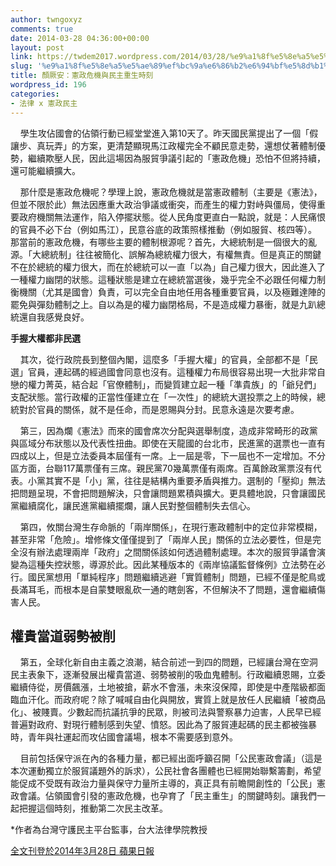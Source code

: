 ```yaml
---
author: twngoxyz
comments: true
date: 2014-03-28 04:36:00+00:00
layout: post
link: https://twdem2017.wordpress.com/2014/03/28/%e9%a1%8f%e5%8e%a5%e5%ae%89%ef%bc%9a%e6%86%b2%e6%94%bf%e5%8d%b1%e6%a9%9f%e8%88%87%e6%b0%91%e4%b8%bb%e9%87%8d%e7%94%9f%e6%99%82%e5%88%bb/
slug: '%e9%a1%8f%e5%8e%a5%e5%ae%89%ef%bc%9a%e6%86%b2%e6%94%bf%e5%8d%b1%e6%a9%9f%e8%88%87%e6%b0%91%e4%b8%bb%e9%87%8d%e7%94%9f%e6%99%82%e5%88%bb'
title: 顏厥安：憲政危機與民主重生時刻
wordpress_id: 196
categories:
- 法律 x 憲政民主
---
```


    學生攻佔國會的佔領行動已經堂堂進入第10天了。昨天國民黨提出了一個「假讓步、真玩弄」的方案，更清楚顯現馬江政權完全不顧民意走勢，還想仗著體制優勢，繼續欺壓人民，因此這場因為服貿爭議引起的「憲政危機」恐怕不但將持續，還可能繼續擴大。

  
  


    那什麼是憲政危機呢？學理上說，憲政危機就是當憲政體制（主要是《憲法》，但並不限於此）無法因應重大政治爭議或衝突，而產生的權力對峙與僵局，使得重要政府機關無法運作，陷入停擺狀態。從人民角度更直白一點說，就是：人民痛恨的官員不必下台（例如馬江），民意谷底的政策照樣推動（例如服貿、核四等）。   
那當前的憲政危機，有哪些主要的體制根源呢？首先，大總統制是一個很大的亂源。「大總統制」往往被簡化、誤解為總統權力很大，有權無責。但是真正的關鍵不在於總統的權力很大，而在於總統可以一直「以為」自己權力很大，因此進入了一種權力幽閉的狀態。這種狀態是建立在總統當選後，幾乎完全不必跟任何權力制衡機關（尤其是國會）負責，可以完全自由地任用各種重要官員，以及極難達陣的罷免與彈劾體制之上。自以為是的權力幽閉格局，不是造成權力暴衝，就是九趴總統還自我感覺良好。

  


**手握大權都非民選**

  


    其次，從行政院長到整個內閣，這麼多「手握大權」的官員，全部都不是「民選」官員，連起碼的經過國會同意也沒有。這種權力布局很容易出現一大批非常自戀的權力菁英，結合起「官僚體制」，而變質建立起一種「準貴族」的「爺兒們」支配狀態。當行政權的正當性僅建立在「一次性」的總統大選投票之上的時候，總統對於官員的關係，就不是任命，而是恩賜與分封。民意永遠是次要考慮。

  
    第三，因為爛《憲法》而來的國會席次分配與選舉制度，造成非常畸形的政黨與區域分布狀態以及代表性扭曲。即使在天龍國的台北市，民進黨的選票也一直有四成以上，但是立法委員本屆僅有一席。上一屆是零，下一屆也不一定增加。不分區方面，台聯117萬票僅有三席。親民黨70幾萬票僅有兩席。百萬餘政黨票沒有代表。小黨其實不是「小」黨，往往是結構內重要矛盾與推力。選制的「壓抑」無法把問題呈現，不會把問題解決，只會讓問題累積與擴大。更具體地說，只會讓國民黨繼續腐化，讓民進黨繼續擺爛，讓人民對整個體制失去信心。

  
    第四，攸關台灣生存命脈的「兩岸關係」，在現行憲政體制中的定位非常模糊，甚至非常「危險」。增修條文僅僅提到了「兩岸人民」關係的立法必要性，但是完全沒有辦法處理兩岸「政府」之間關係該如何透過體制處理。本次的服貿爭議會演變為這種失控狀態，導源於此。因此某種版本的《兩岸協議監督條例》立法勢在必行。國民黨想用「單純程序」問題繼續逃避「實質體制」問題，已經不僅是鴕鳥或長滿耳毛，而根本是自蒙雙眼亂砍一通的瞎劍客，不但解決不了問題，還會繼續傷害人民。 

## 權貴當道弱勢被削

    第五，全球化新自由主義之浪潮，結合前述一到四的問題，已經讓台灣在空洞民主表象下，逐漸發展出權貴當道、弱勢被削的吸血鬼體制。行政繼續恩賜，立委繼續侍從，房價飆漲，土地被搶，薪水不會漲，未來沒保障，即使是中產階級都面臨血汗化。而政府呢？除了喊喊自由化與開放，實質上就是放任人民繼續「被商品化」、被賤賣。少數起而抗議抗爭的民眾，則被司法與警察暴力迫害，人民早已經普遍對政府、對現行體制感到失望、憤怒。因此為了服貿連起碼的民主都被強暴時，青年與社運起而攻佔國會議場，根本不需要感到意外。  


    目前包括保守派在內的各種力量，都已經出面呼籲召開「公民憲政會議」（這是本次運動獨立於服貿議題外的訴求），公民社會各團體也已經開始聯繫籌劃，希望能促成不受既有政治力量與保守力量所主導的，真正具有前瞻開創性的「公民」憲政會議。佔領國會引發的憲政危機，也孕育了「民主重生」的關鍵時刻。讓我們一起把握這個時刻，推動第二次民主改革。 

  


*作者為台灣守護民主平台監事，台大法律學院教授

[全文刊登於2014年3月28日 蘋果日報](http://www.appledaily.com.tw/appledaily/article/headline/20140328/35730131/)
